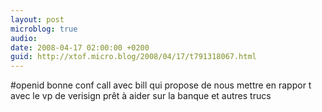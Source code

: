 ```yaml
---
layout: post
microblog: true
audio: 
date: 2008-04-17 02:00:00 +0200
guid: http://xtof.micro.blog/2008/04/17/t791318067.html
---
```

#openid bonne conf call avec bill qui propose de nous mettre en rappor t avec le vp de verisign prêt à aider sur la banque et autres trucs
